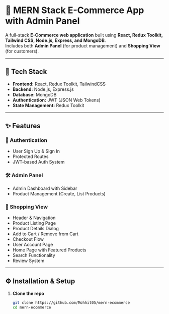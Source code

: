 # 🛒 MERN Stack E-Commerce App with Admin Panel

A full-stack **E-Commerce web application** built using **React, Redux Toolkit, Tailwind CSS, Node.js, Express, and MongoDB**.  
Includes both **Admin Panel** (for product management) and **Shopping View** (for customers).

---

## 🚀 Tech Stack

- **Frontend:** React, Redux Toolkit, TailwindCSS
- **Backend:** Node.js, Express.js
- **Database:** MongoDB
- **Authentication:** JWT (JSON Web Tokens)
- **State Management:** Redux Toolkit

---

## ✨ Features

### 🔑 Authentication
- User Sign Up & Sign In
- Protected Routes
- JWT-based Auth System

### 🛠️ Admin Panel
- Admin Dashboard with Sidebar
- Product Management (Create, List Products)

### 🛒 Shopping View
- Header & Navigation
- Product Listing Page
- Product Details Dialog
- Add to Cart / Remove from Cart
- Checkout Flow
- User Account Page
- Home Page with Featured Products
- Search Functionality
- Review System

 
---

## ⚙️ Installation & Setup

1. **Clone the repo**
   ```bash
   git clone https://github.com/Mohhit05/mern-ecommerce
   cd mern-ecommerce
